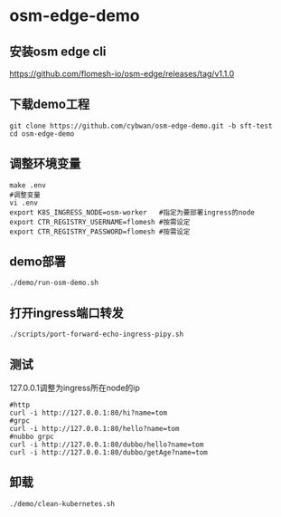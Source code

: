 # osm-edge-demo
## 安装osm edge cli

https://github.com/flomesh-io/osm-edge/releases/tag/v1.1.0

## 下载demo工程

```
git clone https://github.com/cybwan/osm-edge-demo.git -b sft-test
cd osm-edge-demo
```

## 调整环境变量

```
make .env
#调整变量
vi .env
export K8S_INGRESS_NODE=osm-worker   #指定为要部署ingress的node
export CTR_REGISTRY_USERNAME=flomesh #按需设定
export CTR_REGISTRY_PASSWORD=flomesh #按需设定
```

## demo部署

```
./demo/run-osm-demo.sh
```

## 打开ingress端口转发

```
./scripts/port-forward-echo-ingress-pipy.sh
```

## 测试 

127.0.0.1调整为ingress所在node的ip

```
#http
curl -i http://127.0.0.1:80/hi?name=tom
#grpc
curl -i http://127.0.0.1:80/hello?name=tom
#nubbo grpc
curl -i http://127.0.0.1:80/dubbo/hello?name=tom
curl -i http://127.0.0.1:80/dubbo/getAge?name=tom
```

## 卸载

```
./demo/clean-kubernetes.sh
```

